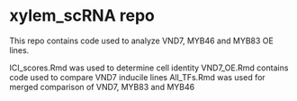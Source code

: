 # xylem_scRNA repo
This repo contains code used to analyze VND7, MYB46 and MYB83 OE lines.

ICI_scores.Rmd was used to determine cell identity
VND7_OE.Rmd  contains code used to compare VND7 inducile lines
All_TFs.Rmd was used for merged comparison of VND7, MYB83 and MYB46

